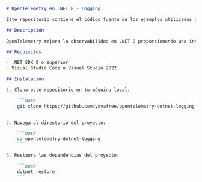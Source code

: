 ```markdown
# OpenTelemetry en .NET 8 - Logging

Este repositorio contiene el código fuente de los ejemplos utilizados en el artículo **"Parte 2 - OpenTelemetry en .NET 8 - Logging"**.

## Descripción

OpenTelemetry mejora la observabilidad en .NET 8 proporcionando una integración eficiente para el registro de logs. Permite una visión unificada de los logs, facilitando el monitoreo y la depuración de aplicaciones. OpenTelemetry permite a los desarrolladores correlacionar registros con otras señales de telemetría, obteniendo una visibilidad completa del comportamiento de la aplicación.

## Requisitos

- .NET SDK 8 o superior
- Visual Studio Code o Visual Studio 2022

## Instalación

1. Clona este repositorio en tu máquina local:

    ```bash
    git clone https://github.com/yovafree/opentelemetry-dotnet-logging.git
    ```

2. Navega al directorio del proyecto:

    ```bash
    cd opentelemetry-dotnet-logging
    ```

3. Restaura las dependencias del proyecto:

    ```bash
    dotnet restore
    ```